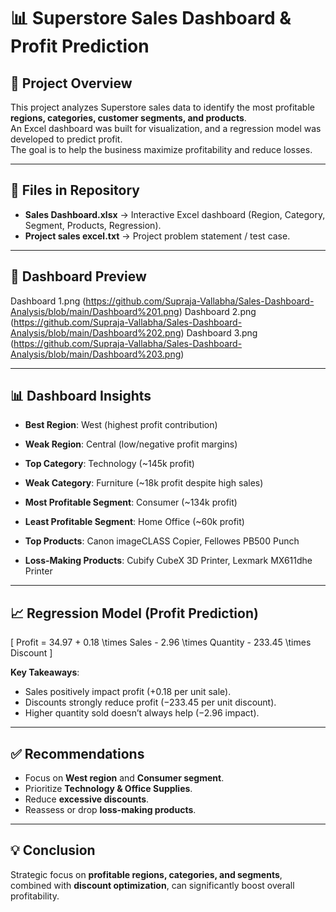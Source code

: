 # 📊 Superstore Sales Dashboard & Profit Prediction

## 🔎 Project Overview
This project analyzes Superstore sales data to identify the most profitable **regions, categories, customer segments, and products**.  
An Excel dashboard was built for visualization, and a regression model was developed to predict profit.  
The goal is to help the business maximize profitability and reduce losses.

---

## 📂 Files in Repository
- **Sales Dashboard.xlsx** → Interactive Excel dashboard (Region, Category, Segment, Products, Regression).  
- **Project sales excel.txt** → Project problem statement / test case.
  
---

## 📸 Dashboard Preview
Dashboard 1.png (https://github.com/Supraja-Vallabha/Sales-Dashboard-Analysis/blob/main/Dashboard%201.png)
Dashboard 2.png (https://github.com/Supraja-Vallabha/Sales-Dashboard-Analysis/blob/main/Dashboard%202.png)
Dashboard 3.png (https://github.com/Supraja-Vallabha/Sales-Dashboard-Analysis/blob/main/Dashboard%203.png)

---

## 📊 Dashboard Insights
- **Best Region**: West (highest profit contribution)  
- **Weak Region**: Central (low/negative profit margins)  

- **Top Category**: Technology (~145k profit)  
- **Weak Category**: Furniture (~18k profit despite high sales)  

- **Most Profitable Segment**: Consumer (~134k profit)  
- **Least Profitable Segment**: Home Office (~60k profit)  

- **Top Products**: Canon imageCLASS Copier, Fellowes PB500 Punch  
- **Loss-Making Products**: Cubify CubeX 3D Printer, Lexmark MX611dhe Printer  

---

## 📈 Regression Model (Profit Prediction)
\[
Profit = 34.97 + 0.18 \times Sales - 2.96 \times Quantity - 233.45 \times Discount
\]

**Key Takeaways**:  
- Sales positively impact profit (+0.18 per unit sale).  
- Discounts strongly reduce profit (−233.45 per unit discount).  
- Higher quantity sold doesn’t always help (−2.96 impact).  

---

## ✅ Recommendations
- Focus on **West region** and **Consumer segment**.  
- Prioritize **Technology & Office Supplies**.  
- Reduce **excessive discounts**.  
- Reassess or drop **loss-making products**.  

---

## 💡 Conclusion
Strategic focus on **profitable regions, categories, and segments**, combined with **discount optimization**, can significantly boost overall profitability.  


